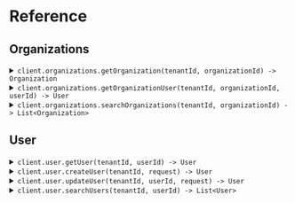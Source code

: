 # Reference
## Organizations
<details><summary><code>client.organizations.getOrganization(tenantId, organizationId) -> Organization</code></summary>
<dl>
<dd>

#### 🔌 Usage

<dl>
<dd>

<dl>
<dd>

```java
client.organizations().getOrganization("tenant_id", "organization_id");
```
</dd>
</dl>
</dd>
</dl>

#### ⚙️ Parameters

<dl>
<dd>

<dl>
<dd>

**tenantId:** `String` 
    
</dd>
</dl>

<dl>
<dd>

**organizationId:** `String` 
    
</dd>
</dl>
</dd>
</dl>


</dd>
</dl>
</details>

<details><summary><code>client.organizations.getOrganizationUser(tenantId, organizationId, userId) -> User</code></summary>
<dl>
<dd>

#### 🔌 Usage

<dl>
<dd>

<dl>
<dd>

```java
client.organizations().getOrganizationUser(
    "tenant_id",
    "organization_id",
    "user_id",
    GetOrganizationUserRequest
        .builder()
        .build()
);
```
</dd>
</dl>
</dd>
</dl>

#### ⚙️ Parameters

<dl>
<dd>

<dl>
<dd>

**tenantId:** `String` 
    
</dd>
</dl>

<dl>
<dd>

**organizationId:** `String` 
    
</dd>
</dl>

<dl>
<dd>

**userId:** `String` 
    
</dd>
</dl>
</dd>
</dl>


</dd>
</dl>
</details>

<details><summary><code>client.organizations.searchOrganizations(tenantId, organizationId) -> List&lt;Organization&gt;</code></summary>
<dl>
<dd>

#### 🔌 Usage

<dl>
<dd>

<dl>
<dd>

```java
client.organizations().searchOrganizations(
    "tenant_id",
    "organization_id",
    SearchOrganizationsRequest
        .builder()
        .limit(1)
        .build()
);
```
</dd>
</dl>
</dd>
</dl>

#### ⚙️ Parameters

<dl>
<dd>

<dl>
<dd>

**tenantId:** `String` 
    
</dd>
</dl>

<dl>
<dd>

**organizationId:** `String` 
    
</dd>
</dl>

<dl>
<dd>

**limit:** `Optional<Integer>` 
    
</dd>
</dl>
</dd>
</dl>


</dd>
</dl>
</details>

## User
<details><summary><code>client.user.getUser(tenantId, userId) -> User</code></summary>
<dl>
<dd>

#### 🔌 Usage

<dl>
<dd>

<dl>
<dd>

```java
client.user().getUser(
    "tenant_id",
    "user_id",
    GetUsersRequest
        .builder()
        .build()
);
```
</dd>
</dl>
</dd>
</dl>

#### ⚙️ Parameters

<dl>
<dd>

<dl>
<dd>

**tenantId:** `String` 
    
</dd>
</dl>

<dl>
<dd>

**userId:** `String` 
    
</dd>
</dl>
</dd>
</dl>


</dd>
</dl>
</details>

<details><summary><code>client.user.createUser(tenantId, request) -> User</code></summary>
<dl>
<dd>

#### 🔌 Usage

<dl>
<dd>

<dl>
<dd>

```java
client.user().createUser(
    "tenant_id",
    User
        .builder()
        .name("name")
        .tags(
            Arrays.asList("tags", "tags")
        )
        .build()
);
```
</dd>
</dl>
</dd>
</dl>

#### ⚙️ Parameters

<dl>
<dd>

<dl>
<dd>

**tenantId:** `String` 
    
</dd>
</dl>

<dl>
<dd>

**request:** `User` 
    
</dd>
</dl>
</dd>
</dl>


</dd>
</dl>
</details>

<details><summary><code>client.user.updateUser(tenantId, userId, request) -> User</code></summary>
<dl>
<dd>

#### 🔌 Usage

<dl>
<dd>

<dl>
<dd>

```java
client.user().updateUser(
    "tenant_id",
    "user_id",
    UpdateUserRequest
        .builder()
        .body(
            User
                .builder()
                .name("name")
                .tags(
                    Arrays.asList("tags", "tags")
                )
                .build()
        )
        .build()
);
```
</dd>
</dl>
</dd>
</dl>

#### ⚙️ Parameters

<dl>
<dd>

<dl>
<dd>

**tenantId:** `String` 
    
</dd>
</dl>

<dl>
<dd>

**userId:** `String` 
    
</dd>
</dl>

<dl>
<dd>

**request:** `User` 
    
</dd>
</dl>
</dd>
</dl>


</dd>
</dl>
</details>

<details><summary><code>client.user.searchUsers(tenantId, userId) -> List&lt;User&gt;</code></summary>
<dl>
<dd>

#### 🔌 Usage

<dl>
<dd>

<dl>
<dd>

```java
client.user().searchUsers(
    "tenant_id",
    "user_id",
    SearchUsersRequest
        .builder()
        .limit(1)
        .build()
);
```
</dd>
</dl>
</dd>
</dl>

#### ⚙️ Parameters

<dl>
<dd>

<dl>
<dd>

**tenantId:** `String` 
    
</dd>
</dl>

<dl>
<dd>

**userId:** `String` 
    
</dd>
</dl>

<dl>
<dd>

**limit:** `Optional<Integer>` 
    
</dd>
</dl>
</dd>
</dl>


</dd>
</dl>
</details>
